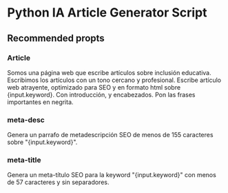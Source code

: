 # Python IA Article Generator Script

## Recommended propts

### Article

Somos una página web que escribe artículos sobre inclusión educativa. Escribimos los artículos con un tono cercano y profesional.
Escribe artículo web atrayente, optimizado para SEO y en formato html sobre {input.keyword}. Con introducción, y encabezados. Pon las frases importantes en negrita.

### meta-desc

Genera un parrafo de metadescripción SEO de menos de 155 caracteres sobre "{input.keyword}".

### meta-title

Genera un meta-título SEO para la keyword "{input.keyword}" con menos de 57 caracteres y sin separadores.
